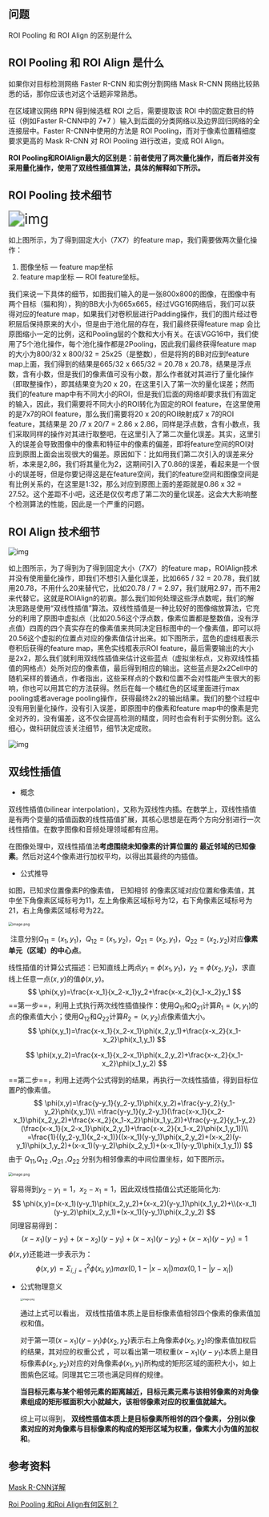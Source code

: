 ## 问题

ROI Pooling 和 ROI Align 的区别是什么

## ROI Pooling 和 ROI Align 是什么

如果你对目标检测网络 Faster R-CNN 和实例分割网络 Mask R-CNN 网络比较熟悉的话，那你应该也对这个话题非常熟悉。

在区域建议网络 RPN 得到候选框 ROI 之后，需要提取该 ROI 中的固定数目的特征（例如Faster R-CNN中的 7*7 ）输入到后面的分类网络以及边界回归网络的全连接层中。Faster R-CNN中使用的方法是 ROI Pooling，而对于像素位置精细度要求更高的 Mask R-CNN 对 ROI Pooling 进行改进，变成 ROI Align。

**ROI Pooling和ROIAlign最大的区别是：前者使用了两次量化操作，而后者并没有采用量化操作，使用了双线性插值算法，具体的解释如下所示。**

## ROI Pooling 技术细节

<img src="https://i.loli.net/2020/06/21/Ik9TYm6tnd4Uzgs.png" alt="img" style="zoom:200%;" />

如上图所示，为了得到固定大小（7X7）的feature map，我们需要做两次量化操作：

1. 图像坐标 — feature map坐标
2. feature map坐标 — ROI feature坐标。

我们来说一下具体的细节，如图我们输入的是一张800x800的图像，在图像中有两个目标（猫和狗），狗的BB大小为665x665，经过VGG16网络后，我们可以获得对应的feature map，如果我们对卷积层进行Padding操作，我们的图片经过卷积层后保持原来的大小，但是由于池化层的存在，我们最终获得feature map 会比原图缩小一定的比例，这和Pooling层的个数和大小有关。在该VGG16中，我们使用了5个池化操作，每个池化操作都是2Pooling，因此我们最终获得feature map的大小为800/32 x 800/32 = 25x25（是整数），但是将狗的BB对应到feature map上面，我们得到的结果是665/32 x 665/32 = 20.78 x 20.78，结果是浮点数，含有小数，但是我们的像素值可没有小数，那么作者就对其进行了量化操作（即取整操作），即其结果变为20 x 20，在这里引入了第一次的量化误差；然而我们的feature map中有不同大小的ROI，但是我们后面的网络却要求我们有固定的输入，因此，我们需要将不同大小的ROI转化为固定的ROI feature，在这里使用的是7x7的ROI feature，那么我们需要将20 x 20的ROI映射成7 x 7的ROI feature，其结果是 20 /7 x 20/7 = 2.86 x 2.86，同样是浮点数，含有小数点，我们采取同样的操作对其进行取整吧，在这里引入了第二次量化误差。其实，这里引入的误差会导致图像中的像素和特征中的像素的偏差，即将feature空间的ROI对应到原图上面会出现很大的偏差。原因如下：比如用我们第二次引入的误差来分析，本来是2,86，我们将其量化为2，这期间引入了0.86的误差，看起来是一个很小的误差呀，但是你要记得这是在feature空间，我们的feature空间和图像空间是有比例关系的，在这里是1:32，那么对应到原图上面的差距就是0.86 x 32 = 27.52。这个差距不小吧，这还是仅仅考虑了第二次的量化误差。这会大大影响整个检测算法的性能，因此是一个严重的问题。

## ROI Align 技术细节

![img](https://i.loli.net/2020/06/21/r3tGoY8P7LeCsUl.png)

如上图所示，为了得到为了得到固定大小（7X7）的feature map，ROIAlign技术并没有使用量化操作，即我们不想引入量化误差，比如665 / 32 = 20.78，我们就用20.78，不用什么20来替代它，比如20.78 / 7 = 2.97，我们就用2.97，而不用2来代替它。这就是ROIAlign的初衷。那么我们如何处理这些浮点数呢，我们的解决思路是使用“双线性插值”算法。双线性插值是一种比较好的图像缩放算法，它充分的利用了原图中虚拟点（比如20.56这个浮点数，像素位置都是整数值，没有浮点值）四周的四个真实存在的像素值来共同决定目标图中的一个像素值，即可以将20.56这个虚拟的位置点对应的像素值估计出来。如下图所示，蓝色的虚线框表示卷积后获得的feature map，黑色实线框表示ROI feature，最后需要输出的大小是2x2，那么我们就利用双线性插值来估计这些蓝点（虚拟坐标点，又称双线性插值的网格点）处所对应的像素值，最后得到相应的输出。这些蓝点是2x2Cell中的随机采样的普通点，作者指出，这些采样点的个数和位置不会对性能产生很大的影响，你也可以用其它的方法获得。然后在每一个橘红色的区域里面进行max pooling或者average pooling操作，获得最终2x2的输出结果。我们的整个过程中没有用到量化操作，没有引入误差，即原图中的像素和feature map中的像素是完全对齐的，没有偏差，这不仅会提高检测的精度，同时也会有利于实例分割。这么细心，做科研就应该关注细节，细节决定成败。

![img](https://i.loli.net/2020/07/25/ENsRKcdnHLhgpzo.jpg)

## 双线性插值

- 概念

双线性插值(bilinear interpolation)，又称为双线性内插。在数学上，双线性插值是有两个变量的插值函数的线性插值扩展，其核心思想是在两个方向分别进行一次线性插值。在数字图像和音频处理领域都有应用。

在图像处理中，双线性插值法**考虑围绕未知像素的计算位置的** **最近邻域的已知像素**。然后对这4个像素进行加权平均，以得出其最终的内插值。

- 公式推导

如图，已知求位置像素P的像素值， 已知相邻 的像素区域对应位置和像素值，其中坐下角像素区域标号为11，左上角像素区域标号为12，右下角像素区域标号为21，右上角像素区域标号为22。

<img src="https://s2.loli.net/2024/08/06/4ZCkwPDdm1vxilW.png" alt="image.png" style="zoom:50%;" />

​	注意分别$Q_{11}=(x_1,y_1)，Q_{12}=(x_1,y_2)，Q_{21}=(x_2,y_1)，Q_{22}=(x_2,y_2)$对应**像素单元（区域）的中心点**。

线性插值的计算公式描述：已知直线上两点$y_1=\phi(x_1,y_1)$，$y_2=\phi(x_2,y_2)$，求直线上任意一点$(x,y)$的值$\phi(x,y)$。
$$
\phi(x,y)=\frac{x-x_1}{x_2-x_1}y_2+\frac{x-x_2}{x_1-x_2}y_1
$$
==第一步==，利用上式执行两次线性插值操作：使用$Q_{11}$和$Q_{21}$计算$R_1=(x,y_1)$的点的像素值大小；使用$Q_{12}$和$Q_{22}$计算$R_2=(x,y_2)$点像素值大小。
$$
\phi(x,y_1)=\frac{x-x_1}{x_2-x_1}\phi(x_2,y_1)+\frac{x-x_2}{x_1-x_2}\phi(x_1,y_1)
$$

$$
\phi(x,y_2)=\frac{x-x_1}{x_2-x_1}\phi(x_2,y_2)+\frac{x-x_2}{x_1-x_2}\phi(x_1,y_2)
$$

==第二步==，利用上述两个公式得到的结果，再执行一次线性插值，得到目标位置$P$的像素值。
$$
\phi(x,y)=\frac{y-y_1}{y_2-y_1}\phi(x,y_2)+\frac{y-y_2}{y_1-y_2}\phi(x,y_1)\\
=\frac{y-y_1}{y_2-y_1}(\frac{x-x_1}{x_2-x_1}\phi(x_2,y_2)+\frac{x-x_2}{x_1-x_2}\phi(x_1,y_2))+\frac{y-y_2}{y_1-y_2}(\frac{x-x_1}{x_2-x_1}\phi(x_2,y_1)+\frac{x-x_2}{x_1-x_2}\phi(x_1,y_1))\\
=\frac{1}{(y_2-y_1)(x_2-x_1)}((x-x_1)(y-y_1)\phi(x_2,y_2)+(x-x_2)(y-y_1)\phi(x_1,y_2)+(x-x_1)(y-y_2)\phi(x_2,y_1)+(x-x_1)(y-y_1)\phi(x_1,y_1))
$$
由于 $Q_{11}$,$Q_{12}$ ,$Q_{21}$ ,$Q_{22}$ 分别为相邻像素的中间位置坐标，如下图所示。

<img src="https://s2.loli.net/2024/08/06/2YoSsB6NFZ5Pxgr.png" alt="image.png" style="zoom:50%;" />

​	容易得到$y_2-y_1=1$，$x_2-x_1=1$，因此双线性插值公式还能简化为:
$$
\phi(x,y)=(x-x_1)(y-y_1)\phi(x_2,y_2)+(x-x_2)(y-y_1)\phi(x_1,y_2)+\\(x-x_1)(y-y_2)\phi(x_2,y_1)+(x-x_1)(y-y_1)\phi(x_2,y_2)
$$
​	同理容易得到：
$$
(x-x_1)(y-y_1)+(x-x_2)(y-y_1)+(x-x_1)(y-y_2)+(x-x_1)(y-y_1)=1
$$
​	$\phi(x,y)$还能进一步表示为：
$$
\phi(x,y)=\Sigma_{i,j=1}^{2}\phi(x_i,y_i)max(0,1-|x-x_i|)max(0,1-|y-x_i|)
$$

- 公式物理意义

  <img src="https://s2.loli.net/2024/08/06/1hTCwrUHtNdK5Zj.png" alt="image.png" style="zoom:33%;" />

  通过上式可以看出， 双线性插值本质上是目标像素值相邻四个像素的像素值加权和值。

  对于第一项$(x-x_1)(y-y_1)\phi(x_2,y_2)$表示右上角像素$\phi(x_2,y_2)$的像素值加权后的结果，其对应的权重公式 ，可以看出第一项权重$(x-x_1)(y-y_1)$本质上是目标像素$\phi(x_2,y_2)$对应的对角像素$\phi(x_1,y_1)$所构成的矩形区域的面积大小，如上图紫色区域。同理其它三项也满足同样的规律。

  **当目标元素与某个相邻元素的距离越近，目标元素元素与该相邻像素的对角像素组成的矩形框面积大小就越大，该相邻像素对应的权重值就越大。**

  综上可以得到， **双线性插值本质上是目标像素所相邻的四个像素， 分别以像素对应的对角像素与目标像素的构成的矩形区域为权重，像素大小为值的加权和**。

  

## 参考资料

[Mask R-CNN详解](https://blog.csdn.net/WZZ18191171661/article/details/79453780)

[Roi Pooling 和Roi Align有何区别？](https://mp.weixin.qq.com/s?__biz=MzU0NjgzMDIxMQ==&mid=2247579406&idx=5&sn=0da15e076be89b3f8a822abd16ae8aef&chksm=fb5455e2cc23dcf4b753e5d20c35415ef62712c04bf9ce4f77f7cb678b65bddf0f7a5c3c955b&scene=27)
